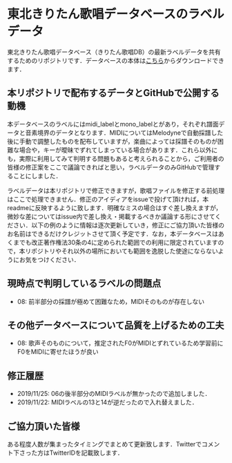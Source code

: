 # 東北きりたん歌唱データベースのラベルデータ
東北きりたん歌唱データベース（きりたん歌唱DB）の最新ラベルデータを共有するためのリポジトリです．データベースの本体は[こちら](https://zunko.jp/kiridev/login.php)からダウンロードできます．

## 本リポジトリで配布するデータとGitHubで公開する動機
本データベースのラベルにはmidi_labelとmono_labelとがあり，それぞれ譜面データと音素境界のデータとなります．MIDIについてはMelodyneで自動採譜した後に手動で調整したものを配布していますが，楽曲によっては採譜そのものが困難な場合や，キーが曖昧でずれてしまっている場合があります．これら以外にも，実際に利用してみて判明する問題もあると考えられることから，ご利用者の皆様の修正案をここで議論できればと思い，ラベルデータのみGitHubで管理することにしました．

ラベルデータは本リポジトリで修正できますが，歌唱ファイルを修正する前処理はここで処理できません．修正のアイディアをissueで投げて頂ければ，本readmeに反映するように致します．明確なミスの場合はすぐ差し換えますが，微妙な差についてはissue内で差し換え・掲載するべきか議論する形にさせてください．以下の例のように情報は逐次更新していき，修正にご協力頂いた皆様のお名前はできるだけクレジットさせて頂く予定です．なお，本データベースはあくまでも改正著作権法30条の4に定められた範囲での利用に限定されていますので，本リポジトリやそれ以外の場所においても範囲を逸脱した使途にならないようにお気をつけください．

## 現時点で判明しているラベルの問題点
- 08: 前半部分の採譜が極めて困難なため，MIDIそのものが存在しない

## その他データベースについて品質を上げるための工夫
- 08: 歌声そのものについて，推定されたF0がMIDIとずれているため学習前にF0をMIDIに寄せたほうが良い

## 修正履歴
- 2019/11/25: 06の後半部分のMIDIラベルが無かったので追加しました．
- 2019/11/22: MIDIラベルの13と14が逆だったので入れ替えました．

## ご協力頂いた皆様
ある程度人数が集まったタイミングでまとめて更新致します．Twitterでコメント下さった方はTwitterIDを記載致します．

